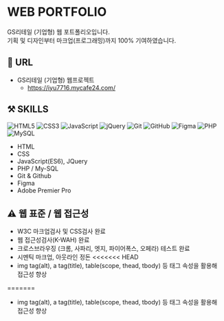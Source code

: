 # WEB PORTFOLIO

GS리테일 (기업형) 웹 포트폴리오입니다.  
기획 및 디자인부터 마크업(프로그래밍)까지 100% 기여하였습니다.

## 🔗 URL

* GS리테일 (기업형) 웹프로젝트
    + https://iyu7716.mycafe24.com/


## ⚒️ SKILLS
![HTML5](https://img.shields.io/badge/HTML5-E34F26?style=for-the-badge&logo=html5&logoColor=white)
![CSS3](https://img.shields.io/badge/CSS3-1572B6?style=for-the-badge&logo=css3&logoColor=white)
![JavaScript](https://img.shields.io/badge/JavaScript-F7DF1E?style=for-the-badge&logo=javascript&logoColor=black)
![jQuery](https://img.shields.io/badge/jQuery-0769AD?style=for-the-badge&logo=jquery&logoColor=white)
![Git](https://img.shields.io/badge/Git-F05032?style=for-the-badge&logo=git&logoColor=white)
![GitHub](https://img.shields.io/badge/GitHub-181717?style=for-the-badge&logo=github&logoColor=white)
![Figma](https://img.shields.io/badge/Figma-F24E1E?style=for-the-badge&logo=figma&logoColor=white)
![PHP](https://img.shields.io/badge/PHP-777BB4?style=for-the-badge&logo=php&logoColor=white)
![MySQL](https://img.shields.io/badge/MySQL-4479A1?style=for-the-badge&logo=mysql&logoColor=white)

- HTML
- CSS
- JavaScript(ES6), JQuery 
- PHP / My-SQL
- Git & Github
- Figma
- Adobe Premier Pro

## ⚠️ 웹 표준 / 웹 접근성
- W3C 마크업검사 및 CSS검사 완료
- 웹 접근성검사(K-WAH) 완료
- 크로스브라우징 (크롬, 사파리, 엣지, 파이어폭스, 오페라) 테스트 완료
- 시멘틱 마크업, 아웃라인 정돈
<<<<<<< HEAD
- img tag(alt), a tag(title), table(scope, thead, tbody) 등 태그 속성을 활용해 접근성 향상


=======
- img tag(alt), a tag(title), table(scope, thead, tbody) 등 태그 속성을 활용해 접근성 향상

